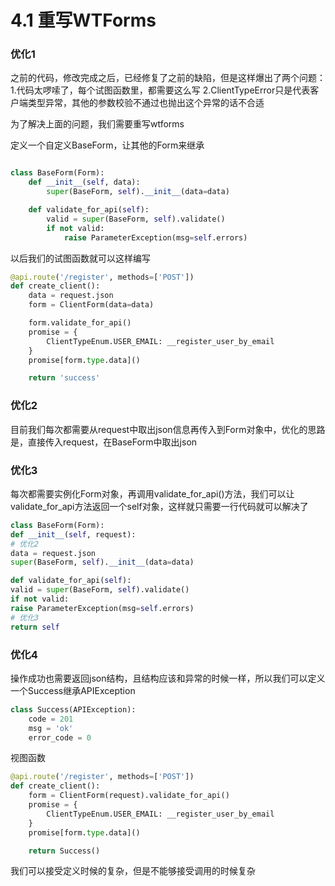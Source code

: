# 4.1 重写WTForms

### 优化1
之前的代码，修改完成之后，已经修复了之前的缺陷，但是这样爆出了两个问题：
1.代码太啰嗦了，每个试图函数里，都需要这么写
2.ClientTypeError只是代表客户端类型异常，其他的参数校验不通过也抛出这个异常的话不合适

为了解决上面的问题，我们需要重写wtforms

定义一个自定义BaseForm，让其他的Form来继承

```python

class BaseForm(Form):
    def __init__(self, data):
        super(BaseForm, self).__init__(data=data)

    def validate_for_api(self):
        valid = super(BaseForm, self).validate()
        if not valid:
            raise ParameterException(msg=self.errors)
```

以后我们的试图函数就可以这样编写
```python
@api.route('/register', methods=['POST'])
def create_client():
    data = request.json
    form = ClientForm(data=data)

    form.validate_for_api()
    promise = {
        ClientTypeEnum.USER_EMAIL: __register_user_by_email
    }
    promise[form.type.data]()

    return 'success'
```


### 优化2

目前我们每次都需要从request中取出json信息再传入到Form对象中，优化的思路是，直接传入request，在BaseForm中取出json

### 优化3

每次都需要实例化Form对象，再调用validate_for_api()方法，我们可以让validate_for_api方法返回一个self对象，这样就只需要一行代码就可以解决了

```python
class BaseForm(Form):
def __init__(self, request):
# 优化2
data = request.json
super(BaseForm, self).__init__(data=data)

def validate_for_api(self):
valid = super(BaseForm, self).validate()
if not valid:
raise ParameterException(msg=self.errors)
# 优化3
return self
```

### 优化4
操作成功也需要返回json结构，且结构应该和异常的时候一样，所以我们可以定义一个Success继承APIException

```python
class Success(APIException):
    code = 201
    msg = 'ok'
    error_code = 0
```

视图函数
```python
@api.route('/register', methods=['POST'])
def create_client():
    form = ClientForm(request).validate_for_api()
    promise = {
        ClientTypeEnum.USER_EMAIL: __register_user_by_email
    }
    promise[form.type.data]()

    return Success()
```

我们可以接受定义时候的复杂，但是不能够接受调用的时候复杂